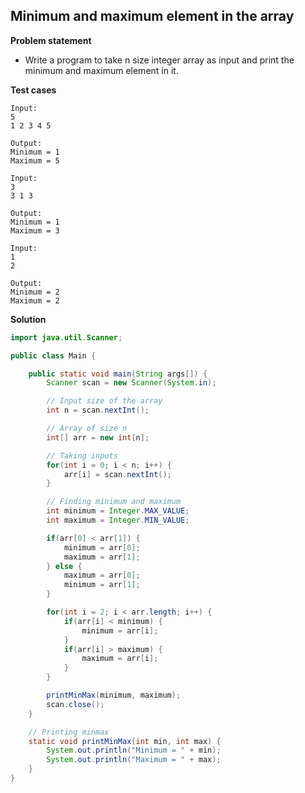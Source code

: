 ## Minimum and maximum element in the array

**Problem statement**

- Write a program to take n size integer array as input and print the minimum and maximum element in it.

**Test cases**

```
Input:
5
1 2 3 4 5

Output:
Minimum = 1
Maximum = 5

Input:
3
3 1 3

Output:
Minimum = 1
Maximum = 3

Input:
1
2

Output:
Minimum = 2
Maximum = 2
```

**Solution**

```java
import java.util.Scanner;

public class Main {

	public static void main(String args[]) {
		Scanner scan = new Scanner(System.in);

		// Input size of the array
		int n = scan.nextInt();

		// Array of size n
		int[] arr = new int[n];

		// Taking inputs
		for(int i = 0; i < n; i++) {
			arr[i] = scan.nextInt();
		}

		// Finding minimum and maximum
		int minimum = Integer.MAX_VALUE;
		int maximum = Integer.MIN_VALUE;

		if(arr[0] < arr[1]) {
			minimum = arr[0];
			maximum = arr[1];
		} else {
			maximum = arr[0];
			minimum = arr[1];
		}

		for(int i = 2; i < arr.length; i++) {
			if(arr[i] < minimum) {
				minimum = arr[i];
			}
			if(arr[i] > maximum) {
				maximum = arr[i];
			}
		}

		printMinMax(minimum, maximum);
		scan.close();
	}

	// Printing minmax
	static void printMinMax(int min, int max) {
		System.out.println("Minimum = " + min);
		System.out.println("Maximum = " + max);
	}
}
```
